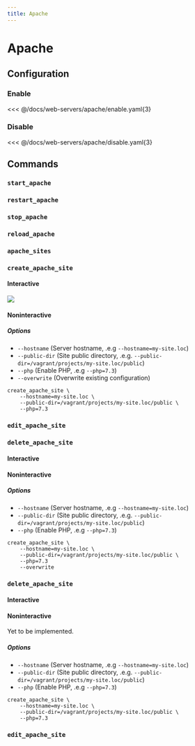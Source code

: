 ```yaml
---
title: Apache
---
```


# Apache

## Configuration

### Enable

<<< @/docs/web-servers/apache/enable.yaml{3}

### Disable

<<< @/docs/web-servers/apache/disable.yaml{3}

## Commands

### `start_apache`

### `restart_apache`

### `stop_apache`

### `reload_apache`

### `apache_sites`

### `create_apache_site`

#### Interactive

![](/pxl-web-vagrant/assets/gifs/create_apache_site.gif)

#### Noninteractive

##### Options

* `--hostname` (Server hostname, .e.g `--hostname=my-site.loc`)
* `--public-dir` (Site public directory, .e.g. `--public-dir=/vagrant/projects/my-site.loc/public`)
* `--php` (Enable PHP, .e.g `--php=7.3`)
* `--overwrite` (Overwrite existing configuration)

```shell
create_apache_site \
    --hostname=my-site.loc \
    --public-dir=/vagrant/projects/my-site.loc/public \
    --php=7.3
```

### `edit_apache_site`

### `delete_apache_site`

#### Interactive

#### Noninteractive

##### Options

* `--hostname` (Server hostname, .e.g `--hostname=my-site.loc`)
* `--public-dir` (Site public directory, .e.g. `--public-dir=/vagrant/projects/my-site.loc/public`)
* `--php` (Enable PHP, .e.g `--php=7.3`)

```shell
create_apache_site \
    --hostname=my-site.loc \
    --public-dir=/vagrant/projects/my-site.loc/public \
    --php=7.3
    --overwrite
```

### `delete_apache_site`

#### Interactive

#### Noninteractive

Yet to be implemented.

##### Options

* `--hostname` (Server hostname, .e.g `--hostname=my-site.loc`)
* `--public-dir` (Site public directory, .e.g. `--public-dir=/vagrant/projects/my-site.loc/public`)
* `--php` (Enable PHP, .e.g `--php=7.3`)

```shell
create_apache_site \
    --hostname=my-site.loc \
    --public-dir=/vagrant/projects/my-site.loc/public \
    --php=7.3
```

### `edit_apache_site`
